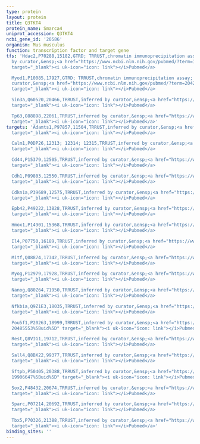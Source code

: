 ```yaml
---
type: protein
layout: protein
title: Q3TKT4
protein_name: Smarca4
uniprot_accession: Q3TKT4
ncbi_gene_id: '20586'
organism: Mus musculus
function: transcription factor and target gene
tfs: 'Hdac2,P70288,15182,GTRD; TRRUST,chromatin immunoprecipitation assay; inferred
  by curator,&ensp;<a href="https://www.ncbi.nlm.nih.gov/pubmed/?term=16800816%5Buid%5D"
  target="_blank"><i uk-icon="icon: link"></i>Pubmed</a>

  Myod1,P10085,17927,GTRD; TRRUST,chromatin immunoprecipitation assay; inferred by
  curator,&ensp;<a href="https://www.ncbi.nlm.nih.gov/pubmed/?term=20421421%5Buid%5D"
  target="_blank"><i uk-icon="icon: link"></i>Pubmed</a>

  Sin3a,Q60520,20466,TRRUST,inferred by curator,&ensp;<a href="https://www.ncbi.nlm.nih.gov/pubmed/?term=16800816%5Buid%5D"
  target="_blank"><i uk-icon="icon: link"></i>Pubmed</a>

  Tp63,O88898,22061,TRRUST,inferred by curator,&ensp;<a href="https://www.ncbi.nlm.nih.gov/pubmed/?term=24346698%5Buid%5D"
  target="_blank"><i uk-icon="icon: link"></i>Pubmed</a>'
targets: 'Adamts1,P97857,11504,TRRUST,inferred by curator,&ensp;<a href="https://www.ncbi.nlm.nih.gov/pubmed/?term=18267097%5Buid%5D"
  target="_blank"><i uk-icon="icon: link"></i>Pubmed</a>

  Calm1,P0DP26,12313; 12314; 12315,TRRUST,inferred by curator,&ensp;<a href="https://www.ncbi.nlm.nih.gov/pubmed/?term=23963727%5Buid%5D"
  target="_blank"><i uk-icon="icon: link"></i>Pubmed</a>

  Cd44,P15379,12505,TRRUST,inferred by curator,&ensp;<a href="https://www.ncbi.nlm.nih.gov/pubmed/?term=15867346%5Buid%5D"
  target="_blank"><i uk-icon="icon: link"></i>Pubmed</a>

  Cdh1,P09803,12550,TRRUST,inferred by curator,&ensp;<a href="https://www.ncbi.nlm.nih.gov/pubmed/?term=15867346%5Buid%5D"
  target="_blank"><i uk-icon="icon: link"></i>Pubmed</a>

  Cdkn1a,P39689,12575,TRRUST,inferred by curator,&ensp;<a href="https://www.ncbi.nlm.nih.gov/pubmed/?term=22563078%5Buid%5D"
  target="_blank"><i uk-icon="icon: link"></i>Pubmed</a>

  Epb42,P49222,13828,TRRUST,inferred by curator,&ensp;<a href="https://www.ncbi.nlm.nih.gov/pubmed/?term=16800816%5Buid%5D"
  target="_blank"><i uk-icon="icon: link"></i>Pubmed</a>

  Hmox1,P14901,15368,TRRUST,inferred by curator,&ensp;<a href="https://www.ncbi.nlm.nih.gov/pubmed/?term=17313370%5Buid%5D"
  target="_blank"><i uk-icon="icon: link"></i>Pubmed</a>

  Il4,P07750,16189,TRRUST,inferred by curator,&ensp;<a href="https://www.ncbi.nlm.nih.gov/pubmed/?term=25037220%5Buid%5D"
  target="_blank"><i uk-icon="icon: link"></i>Pubmed</a>

  Mitf,Q08874,17342,TRRUST,inferred by curator,&ensp;<a href="https://www.ncbi.nlm.nih.gov/pubmed/?term=19288495%5Buid%5D"
  target="_blank"><i uk-icon="icon: link"></i>Pubmed</a>

  Myog,P12979,17928,TRRUST,inferred by curator,&ensp;<a href="https://www.ncbi.nlm.nih.gov/pubmed/?term=17194702%5Buid%5D"
  target="_blank"><i uk-icon="icon: link"></i>Pubmed</a>

  Nanog,Q80Z64,71950,TRRUST,inferred by curator,&ensp;<a href="https://www.ncbi.nlm.nih.gov/pubmed/?term=19056910%5Buid%5D"
  target="_blank"><i uk-icon="icon: link"></i>Pubmed</a>

  Nfkbia,Q9Z1E3,18035,TRRUST,inferred by curator,&ensp;<a href="https://www.ncbi.nlm.nih.gov/pubmed/?term=12361720%5Buid%5D"
  target="_blank"><i uk-icon="icon: link"></i>Pubmed</a>

  Pou5f1,P20263,18999,TRRUST,inferred by curator,&ensp;<a href="https://www.ncbi.nlm.nih.gov/pubmed/?term=19056910;
  20485553%5Buid%5D" target="_blank"><i uk-icon="icon: link"></i>Pubmed</a>

  Rest,Q8VIG1,19712,TRRUST,inferred by curator,&ensp;<a href="https://www.ncbi.nlm.nih.gov/pubmed/?term=19056910%5Buid%5D"
  target="_blank"><i uk-icon="icon: link"></i>Pubmed</a>

  Sall4,Q8BX22,99377,TRRUST,inferred by curator,&ensp;<a href="https://www.ncbi.nlm.nih.gov/pubmed/?term=19056910%5Buid%5D"
  target="_blank"><i uk-icon="icon: link"></i>Pubmed</a>

  Sftpb,P50405,20388,TRRUST,inferred by curator,&ensp;<a href="https://www.ncbi.nlm.nih.gov/pubmed/?term=25079229;
  19906647%5Buid%5D" target="_blank"><i uk-icon="icon: link"></i>Pubmed</a>

  Sox2,P48432,20674,TRRUST,inferred by curator,&ensp;<a href="https://www.ncbi.nlm.nih.gov/pubmed/?term=19056910%5Buid%5D"
  target="_blank"><i uk-icon="icon: link"></i>Pubmed</a>

  Sparc,P07214,20692,TRRUST,inferred by curator,&ensp;<a href="https://www.ncbi.nlm.nih.gov/pubmed/?term=20687958%5Buid%5D"
  target="_blank"><i uk-icon="icon: link"></i>Pubmed</a>

  Tbx5,P70326,21388,TRRUST,inferred by curator,&ensp;<a href="https://www.ncbi.nlm.nih.gov/pubmed/?term=21304516%5Buid%5D"
  target="_blank"><i uk-icon="icon: link"></i>Pubmed</a>'
binding_sites: ''
---
```


